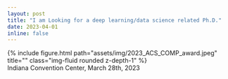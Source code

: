 ```yaml
---
layout: post
title: "I am Looking for a deep learning/data science related Ph.D."
date: 2023-04-01
inline: false
---
```


<div class="row">
    <div class="col-sm mt-3 mt-md-0">
        {% include figure.html path="assets/img/2023_ACS_COMP_award.jpeg" title="" class="img-fluid rounded z-depth-1" %}
    </div>
</div>
<div class="caption">
    Indiana Convention Center, March 28th, 2023
</div>



